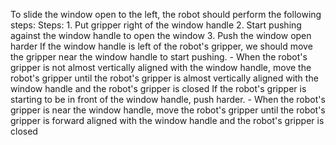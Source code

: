To slide the window open to the left, the robot should perform the following steps:
    Steps:  1. Put gripper right of the window handle  2. Start pushing against the window handle to open the window  3. Push the window open harder
    If the window handle is left of the robot's gripper, we should move the gripper near the window handle to start pushing.
    - When the robot's gripper is not almost vertically aligned with the window handle, move the robot's gripper until the robot's gripper is almost vertically aligned with the window handle and the robot's gripper is closed
    If the robot's gripper is starting to be in front of the window handle, push harder.
    - When the robot's gripper is near the window handle, move the robot's gripper until the robot's gripper is forward aligned with the window handle and the robot's gripper is closed